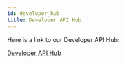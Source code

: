```yaml
---
id: developer_hub
title: Developer API Hub
---
```

Here is a link to our Developer API Hub:

[Developer API Hub](https://developer.api.hackney.gov.uk/ "Developer API Hub")

